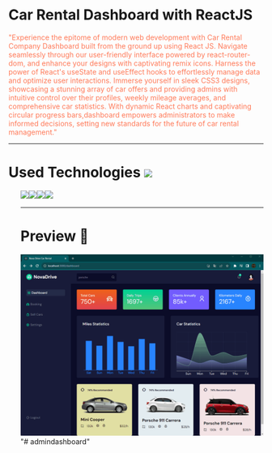 <h1>
 Car Rental Dashboard with ReactJS 
</h1>
<p style="color: #FF7A59">
"Experience the epitome of modern web development with Car Rental Company Dashboard built from the ground up using React JS. Navigate seamlessly through our user-friendly interface powered by react-router-dom, and enhance your designs with captivating remix icons. Harness the power of React's useState and useEffect hooks to effortlessly manage data and optimize user interactions. Immerse yourself in sleek CSS3 designs, showcasing a stunning array of car offers and providing admins with intuitive control over their profiles, weekly mileage averages, and comprehensive car statistics. With dynamic React charts and captivating circular progress bars,dashboard empowers administrators to make informed decisions, setting new standards for the future of car rental management."
<p>
<hr>
<h1>Used Technologies <img src="https://www.shareicon.net/data/32x32/2015/11/13/671566_tools_512x512.png"></h1>
<ul>
<img src="https://www.shareicon.net/data/64x64/2015/08/03/79381_html_512x512.png"><img src="https://www.shareicon.net/data/64x64/2015/08/31/93779_css3_512x512.png"><img src="https://www.shareicon.net/data/64x64/2016/12/19/863723_code_512x512.png"><img src="https://www.shareicon.net/data/64x64/2016/07/10/119874_apps_512x512.png">

<hr>
<h1>
 Preview 🎥
</h1>

<img src="preview.gif">
"# admindashboard" 
